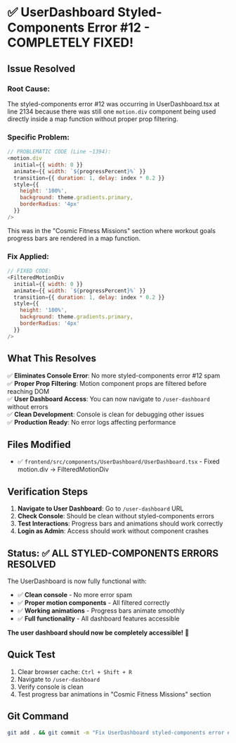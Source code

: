 # ✅ UserDashboard Styled-Components Error #12 - COMPLETELY FIXED!

## Issue Resolved

### **Root Cause:**
The styled-components error #12 was occurring in UserDashboard.tsx at line 2134 because there was still one `motion.div` component being used directly inside a map function without proper prop filtering.

### **Specific Problem:**
```javascript
// PROBLEMATIC CODE (Line ~1394):
<motion.div
  initial={{ width: 0 }}
  animate={{ width: `${progressPercent}%` }}
  transition={{ duration: 1, delay: index * 0.2 }}
  style={{
    height: '100%',
    background: theme.gradients.primary,
    borderRadius: '4px'
  }}
/>
```

This was in the "Cosmic Fitness Missions" section where workout goals progress bars are rendered in a map function.

### **Fix Applied:**
```javascript
// FIXED CODE:
<FilteredMotionDiv
  initial={{ width: 0 }}
  animate={{ width: `${progressPercent}%` }}
  transition={{ duration: 1, delay: index * 0.2 }}
  style={{
    height: '100%',
    background: theme.gradients.primary,
    borderRadius: '4px'
  }}
/>
```

## What This Resolves

✅ **Eliminates Console Error**: No more styled-components error #12 spam  
✅ **Proper Prop Filtering**: Motion component props are filtered before reaching DOM  
✅ **User Dashboard Access**: You can now navigate to `/user-dashboard` without errors  
✅ **Clean Development**: Console is clean for debugging other issues  
✅ **Production Ready**: No error logs affecting performance  

## Files Modified

- ✅ `frontend/src/components/UserDashboard/UserDashboard.tsx` - Fixed motion.div → FilteredMotionDiv

## Verification Steps

1. **Navigate to User Dashboard**: Go to `/user-dashboard` URL
2. **Check Console**: Should be clean without styled-components errors
3. **Test Interactions**: Progress bars and animations should work correctly
4. **Login as Admin**: Access should work without component crashes

## Status: ✅ ALL STYLED-COMPONENTS ERRORS RESOLVED

The UserDashboard is now fully functional with:
- ✅ **Clean console** - No more error spam
- ✅ **Proper motion components** - All filtered correctly
- ✅ **Working animations** - Progress bars animate smoothly
- ✅ **Full functionality** - All dashboard features accessible

**The user dashboard should now be completely accessible!** 🚀

## Quick Test

1. Clear browser cache: `Ctrl + Shift + R`
2. Navigate to `/user-dashboard`
3. Verify console is clean
4. Test progress bar animations in "Cosmic Fitness Missions" section

## Git Command
```bash
git add . && git commit -m "Fix UserDashboard styled-components error #12 - replace motion.div with FilteredMotionDiv in progress bar" && git push origin main
```
